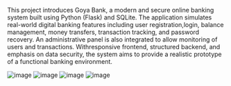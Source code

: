 This project introduces Goya Bank, a modern and secure online banking system built using Python (Flask) and SQLite. The application simulates real-world digital banking features including user registration,login, balance management, money transfers, transaction tracking, and password recovery. An administrative panel is also integrated to allow monitoring of users and transactions. Withresponsive frontend, structured backend, and emphasis on data security, the system aims to provide a realistic prototype of a functional banking environment.   

![image](https://github.com/user-attachments/assets/48d80d59-da2d-4025-a0f4-bb2cbad11156)
![image](https://github.com/user-attachments/assets/e583368d-a1f2-4974-8ab8-992ffadcb4b2)
![image](https://github.com/user-attachments/assets/88b89553-68ff-43e1-b8c7-d1028aee47b9)
![image](https://github.com/user-attachments/assets/24a66d5e-ba1a-4a25-a76a-39fe3f726a96)


